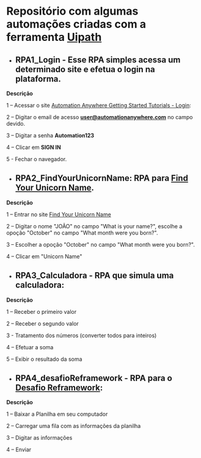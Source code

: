 # Repositório com algumas automações criadas com a ferramenta [Uipath](https://www.uipath.com/)


- ## RPA1_Login - Esse RPA simples acessa um determinado site e efetua o login na plataforma.

**Descrição** 

1 – Acessar o site [Automation Anywhere Getting Started Tutorials - Login](https://s3-us-west-2.amazonaws.com/aai-devportal-media/wp-content/uploads/2021/06/29093713/AutomationAnywhereLabs-Login.html):

2 – Digitar o email de acesso **user@automationanywhere.com** no campo devido.

3 – Digitar a senha **Automation123**

4 – Clicar em **SIGN IN**
  
5 - Fechar o navegador. 

- ## RPA2_FindYourUnicornName: RPA para [Find Your Unicorn Name](https://www.rpasamples.com/findunicornname).
**Descrição** 

1 – Entrar no site [Find Your Unicorn Name](https://www.rpasamples.com/findunicornname)

2 – Digitar o nome "JOÃO" no campo "What is your name?", escolhe a opoção "October" no campo "What month were you born?".

3 – Escolher a opoção "October" no campo "What month were you born?".

4 – Clicar em "Unicorn Name"

- ## RPA3_Calculadora - RPA que simula uma calculadora:

**Descrição** 

1 – Receber o primeiro valor 

2 – Receber o segundo valor

3 - Tratamento dos números (converter todos para inteiros)

4 – Efetuar a soma

5 – Exibir o resultado da soma 

- ## RPA4_desafioReframework - RPA para o [Desafio Reframework](https://mestrerpa.com.br/desafio-reframework/):

**Descrição** 

1 – Baixar a Planilha em seu computador

2 – Carregar uma fila com as informações da planilha

3 – Digitar as informações

4 – Enviar
